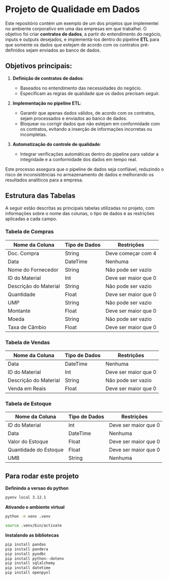 # Projeto de Qualidade em Dados

Este repositório contém um exemplo de um dos projetos que implementei no ambiente corporativo em uma das empresas em que trabalhei. O objetivo foi criar **contratos de dados**, a partir do entendimento do negócio, inputs e outputs desejados, e implementá-los dentro do pipeline **ETL** para que somente os dados que estejam de acordo com os contratos pré-definidos sejam enviados ao banco de dados.

## Objetivos principais:

1. **Definição de contratos de dados**:
   - Baseados no entendimento das necessidades do negócio.
   - Especificam as regras de qualidade que os dados precisam seguir.

2. **Implementação no pipeline ETL**:
   - Garantir que apenas dados válidos, de acordo com os contratos, sejam processados e enviados ao banco de dados.
   - Bloquear ou corrigir dados que não estejam em conformidade com os contratos, evitando a inserção de informações incorretas ou incompletas.

3. **Automatização do controle de qualidade**:
   - Integrar verificações automáticas dentro do pipeline para validar a integridade e a conformidade dos dados em tempo real.

Este processo assegura que o pipeline de dados seja confiável, reduzindo o risco de inconsistências no armazenamento de dados e melhorando os resultados analíticos para a empresa.

## Estrutura das Tabelas

A seguir estão descritas as principais tabelas utilizadas no projeto, com informações sobre o nome das colunas, o tipo de dados e as restrições aplicadas a cada campo.

### Tabela de Compras

| Nome da Coluna          | Tipo de Dados | Restrições                  |
|-------------------------|---------------|-----------------------------|
| Doc. Compra              | String        | Deve começar com 4          |
| Data                    | DateTime      | Nenhuma                     |
| Nome do Fornecedor       | String        | Não pode ser vazio           |
| ID do Material           | Int           | Deve ser maior que 0         |
| Descrição do Material    | String        | Não pode ser vazio           |
| Quantidade               | Float         | Deve ser maior que 0         |
| UMP                      | String        | Não pode ser vazio           |
| Montante                 | Float         | Deve ser maior que 0         |
| Moeda                    | String        | Não pode ser vazio           |
| Taxa de Câmbio           | Float         | Deve ser maior que 0         |

### Tabela de Vendas

| Nome da Coluna          | Tipo de Dados | Restrições                  |
|-------------------------|---------------|-----------------------------|
| Data                    | DateTime      | Nenhuma                     |
| ID do Material           | Int           | Deve ser maior que 0         |
| Descrição do Material    | String        | Não pode ser vazio           |
| Venda em Reais           | Float         | Deve ser maior que 0         |

### Tabela de Estoque

| Nome da Coluna          | Tipo de Dados | Restrições                  |
|-------------------------|---------------|-----------------------------|
| ID do Material           | Int           | Deve ser maior que 0         |
| Data                    | DateTime      | Nenhuma                     |
| Valor do Estoque         | Float         | Deve ser maior que 0         |
| Quantidade do Estoque    | Float         | Deve ser maior que 0         |
| UMB                      | String        | Nenhuma                     |





## Para rodar este projeto

**Definindo a versao do python**
```bash
pyenv local 3.12.1
```

**Ativando o ambiente virtual**
```bash
python -m venv .venv
```

```bash
source .venv/bin/activate
```

**Instalando as bibliotecas**
```bash
pip install pandas
pip install pandera
pip install pyodbc
pip install python--dotenv
pip install sqlalchemy
pip install datetime
pip install openpyxl
```